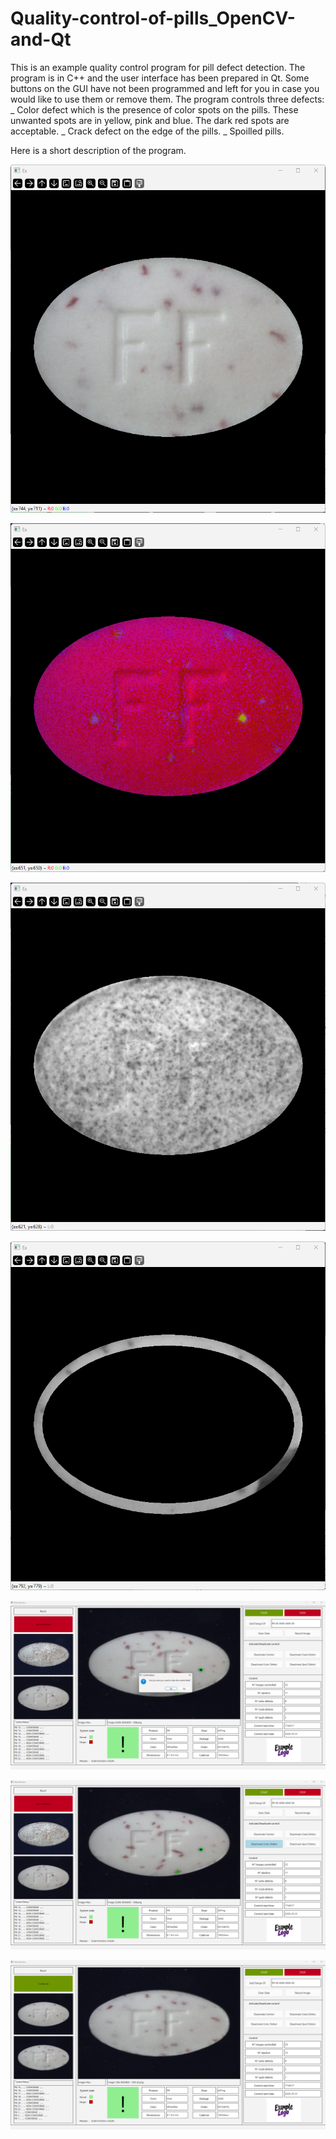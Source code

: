 # Quality-control-of-pills_OpenCV-and-Qt

This is an example quality control program for pill defect detection.
The program is in C++ and the user interface has been prepared in Qt.
Some buttons on the GUI have not been programmed and left for you in case you would like to use them or remove them.
The program controls three defects:
_ Color defect which is the presence of color spots on the pills. These unwanted spots are in yellow, pink and blue. The dark red spots are acceptable.
_ Crack defect on the edge of the pills.
_ Spoilled pills.

Here is a short description of the program.

![Remove background](https://github.com/vmohammadi/Quality-control-of-pills_OpenCV-and-Qt/blob/main/build/Desktop_Qt_6_8_2_MinGW_64_bit-Debug/1.%20remove%20background.png)

![Convert to HSV](https://github.com/vmohammadi/Quality-control-of-pills_OpenCV-and-Qt/blob/main/build/Desktop_Qt_6_8_2_MinGW_64_bit-Debug/2.%20convert%20to%20HSV.png)

![Convert to gray](https://github.com/vmohammadi/Quality-control-of-pills_OpenCV-and-Qt/blob/main/build/Desktop_Qt_6_8_2_MinGW_64_bit-Debug/3.%20convert%20to%20gray_spoil%20det.png)

![crack detetction](https://github.com/vmohammadi/Quality-control-of-pills_OpenCV-and-Qt/blob/main/build/Desktop_Qt_6_8_2_MinGW_64_bit-Debug/4.%20elipse_crack%20det.png)

![clear data](https://github.com/vmohammadi/Quality-control-of-pills_OpenCV-and-Qt/blob/main/build/Desktop_Qt_6_8_2_MinGW_64_bit-Debug/5.%20clear%20data.png)

![deactivate control](https://github.com/vmohammadi/Quality-control-of-pills_OpenCV-and-Qt/blob/main/build/Desktop_Qt_6_8_2_MinGW_64_bit-Debug/6.%20deactivate%20a%20control.png)

![conforme](https://github.com/vmohammadi/Quality-control-of-pills_OpenCV-and-Qt/blob/main/build/Desktop_Qt_6_8_2_MinGW_64_bit-Debug/7.%20conforme.png)
